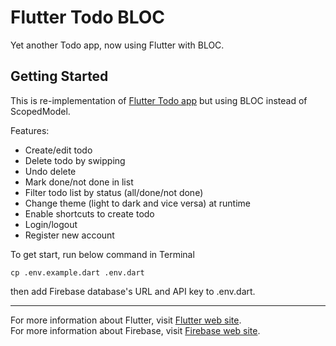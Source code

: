 # Flutter Todo BLOC

Yet another Todo app, now using Flutter with BLOC.

## Getting Started

This is re-implementation of [Flutter Todo app](https://github.com/tuannguyendotme/flutter_todo) but using BLOC instead of ScopedModel.

Features:

- Create/edit todo
- Delete todo by swipping
- Undo delete
- Mark done/not done in list
- Filter todo list by status (all/done/not done)
- Change theme (light to dark and vice versa) at runtime
- Enable shortcuts to create todo
- Login/logout
- Register new account

To get start, run below command in Terminal

```
cp .env.example.dart .env.dart
```

then add Firebase database's URL and API key to .env.dart.

---

For more information about Flutter, visit [Flutter web site](https://flutter.io/).  
For more information about Firebase, visit [Firebase web site](https://firebase.google.com/).

